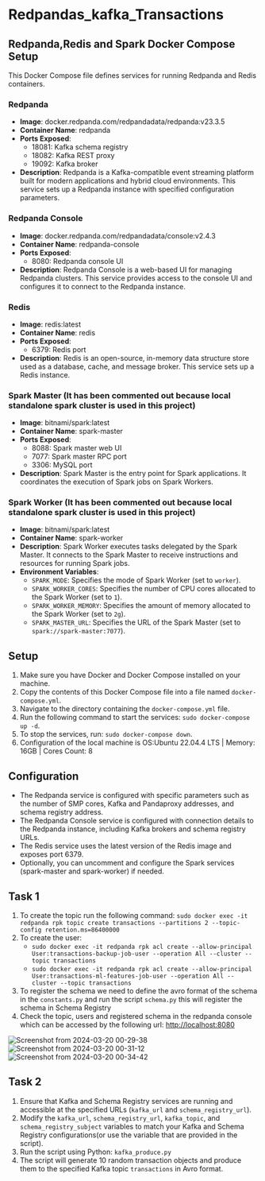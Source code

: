# Redpandas_kafka_Transactions

## Redpanda,Redis and Spark Docker Compose Setup

This Docker Compose file defines services for running Redpanda and Redis containers.

### Redpanda
- **Image**: docker.redpanda.com/redpandadata/redpanda:v23.3.5
- **Container Name**: redpanda
- **Ports Exposed**: 
  - 18081: Kafka schema registry
  - 18082: Kafka REST proxy
  - 19092: Kafka broker
- **Description**: Redpanda is a Kafka-compatible event streaming platform built for modern applications and hybrid cloud environments. This service sets up a Redpanda instance with specified configuration parameters.

### Redpanda Console
- **Image**: docker.redpanda.com/redpandadata/console:v2.4.3
- **Container Name**: redpanda-console
- **Ports Exposed**: 
  - 8080: Redpanda console UI
- **Description**: Redpanda Console is a web-based UI for managing Redpanda clusters. This service provides access to the console UI and configures it to connect to the Redpanda instance.

### Redis
- **Image**: redis:latest
- **Container Name**: redis
- **Ports Exposed**: 
  - 6379: Redis port
- **Description**: Redis is an open-source, in-memory data structure store used as a database, cache, and message broker. This service sets up a Redis instance.

### Spark Master (It has been commented out because local standalone spark cluster is used in this project)
- **Image**: bitnami/spark:latest
- **Container Name**: spark-master
- **Ports Exposed**: 
  - 8088: Spark master web UI
  - 7077: Spark master RPC port
  - 3306: MySQL port
- **Description**: Spark Master is the entry point for Spark applications. It coordinates the execution of Spark jobs on Spark Workers.

### Spark Worker (It has been commented out because local standalone spark cluster is used in this project)
- **Image**: bitnami/spark:latest
- **Container Name**: spark-worker
- **Description**: Spark Worker executes tasks delegated by the Spark Master. It connects to the Spark Master to receive instructions and resources for running Spark jobs.
- **Environment Variables**:
  - `SPARK_MODE`: Specifies the mode of Spark Worker (set to `worker`).
  - `SPARK_WORKER_CORES`: Specifies the number of CPU cores allocated to the Spark Worker (set to `1`).
  - `SPARK_WORKER_MEMORY`: Specifies the amount of memory allocated to the Spark Worker (set to `2g`).
  - `SPARK_MASTER_URL`: Specifies the URL of the Spark Master (set to `spark://spark-master:7077`).


## Setup
1. Make sure you have Docker and Docker Compose installed on your machine.
2. Copy the contents of this Docker Compose file into a file named `docker-compose.yml`.
3. Navigate to the directory containing the `docker-compose.yml` file.
4. Run the following command to start the services: `sudo docker-compose up -d`.
5. To stop the services, run: `sudo docker-compose down`.
6. Configuration of the local machine is OS:Ubuntu 22.04.4 LTS | Memory: 16GB | Cores Count: 8

## Configuration
- The Redpanda service is configured with specific parameters such as the number of SMP cores, Kafka and Pandaproxy addresses, and schema registry address.
- The Redpanda Console service is configured with connection details to the Redpanda instance, including Kafka brokers and schema registry URLs.
- The Redis service uses the latest version of the Redis image and exposes port 6379.
- Optionally, you can uncomment and configure the Spark services (spark-master and spark-worker) if needed.

## Task 1
1. To create the topic run the following command:  `sudo docker exec -it redpanda rpk topic create transactions --partitions 2 --topic-config retention.ms=86400000`
2. To create the user:
    - `sudo docker exec -it redpanda rpk acl create --allow-principal User:transactions-backup-job-user --operation All --cluster --topic transactions`
    - `sudo docker exec -it redpanda rpk acl create --allow-principal User:transactions-ml-features-job-user --operation All --cluster --topic transactions`
4. To register the schema we need to define the avro format of the schema in the `constants.py` and run the script `schema.py` this will register the schema in Schema Registry
5. Check the topic, users and registered schema in the redpanda console which can be accessed by the following url:  [http://localhost:8080](http://localhost:8080)

![Screenshot from 2024-03-20 00-29-38](https://github.com/abhinav97rai/Redpandas_kafka_Transactions/assets/40785548/b6f69954-235a-4ece-8e0f-6e9c9351d811)
![Screenshot from 2024-03-20 00-31-12](https://github.com/abhinav97rai/Redpandas_kafka_Transactions/assets/40785548/cb468f85-c23a-4bf3-95ae-260f122746a3)
![Screenshot from 2024-03-20 00-34-42](https://github.com/abhinav97rai/Redpandas_kafka_Transactions/assets/40785548/a7f13163-6c23-4d28-ae89-1fd6acff17ff)

## Task 2
1. Ensure that Kafka and Schema Registry services are running and accessible at the specified URLs (`kafka_url` and `schema_registry_url`).
2. Modify the `kafka_url`, `schema_registry_url`, `kafka_topic`, and `schema_registry_subject` variables to match your Kafka and Schema Registry configurations(or use the variable that are provided in the script).
3. Run the script using Python: `kafka_produce.py`
4. The script will generate 10 random transaction objects and produce them to the specified Kafka topic `transactions` in Avro format.


